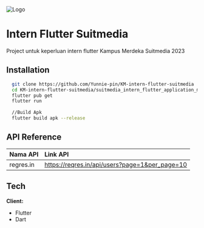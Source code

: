 
![Logo](https://w7.pngwing.com/pngs/67/315/png-transparent-flutter-hd-logo.png)

# Intern Flutter Suitmedia
Project untuk keperluan intern flutter Kampus Merdeka Suitmedia 2023

## Installation

```bash
  git clone https://github.com/Yunnie-pin/KM-intern-flutter-suitmedia
  cd KM-intern-flutter-suitmedia/suitmedia_intern_flutter_application_mobile 
  flutter pub get
  flutter run
  
  //Build Apk
  flutter build apk --release
```

## API Reference

| Nama API | Link API                |
| :-------- | :------------------------- |
| regres.in| https://reqres.in/api/users?page=1&per_page=10  |


## Tech

**Client:** 
- Flutter
- Dart


